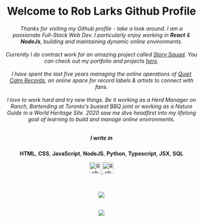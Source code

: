 
<h1 align="center">Welcome to Rob Larks Github Profile</h1>

  <h6 align="center">Thanks for visiting my Github profile - take a look around. I am a passionate Full-Stack Web Dev. I particularly enjoy working in <strong>React</strong> & <strong>NodeJs</strong>, building and maintaining dynamic online environments. 
    <br>
    <br>
    Currently I do contract work for an amazing project called <a href=https://github.com/story-squad rel="nofollow">Story Squad</a>. You can check out my portfolio and projects <a href="https://roblark.com/">here</a>.
  <br>
  <br>
  I have spent the last five years managing the online operations of <a href="https://www.quietcalmrecords.com/" rel="nofollow">Quiet Calm Records</a>, an online space for record labels & artists to connect with fans. <br>
    <br>
    I love to work hard and try new things. Be it working as a Herd Manager on Ranch, Bartending at Toronto's busiest BBQ joint or working as a Nature Guide in a World Heritage Site. 2020 saw me dive headfirst into my lifelong goal of learning to build and manage online environments.
</h6>
<h5 align="center"> I write in</h5>
<p align="center">
<strong>HTML</strong>, <strong>CSS</strong>, <strong>JavaScript</strong>, <strong>NodeJS</strong>, <strong>Python</strong>, <strong>Typescript</strong>, <strong>JSX</strong>, <strong>SQL</strong>
  </p>
  <p align="center">
<!-- <img align="center" width="400px" height="425px" src="https://scontent.fsac1-2.fna.fbcdn.net/v/t1.6435-9/37818305_10157538126907388_1920120959956680704_n.jpg?_nc_cat=105&ccb=1-3&_nc_sid=84a396&_nc_ohc=sIV-tPfXU3gAX-sMcXy&_nc_ht=scontent.fsac1-2.fna&oh=5c6ba6a79f1a8a178f143bb00fa1dbff&oe=60C51919" alt="Profile Picture"/> -->
  </p>
  
<p align="center">
<a href="https://www.linkedin.com/in/robertlark/" rel="nofollow">
  <img src="https://camo.githubusercontent.com/e591fde37567a32e51fb1b98924f4df8e45199dca985500749e2a9938fa3e322/68747470733a2f2f7777772e766563746f726c6f676f2e7a6f6e652f6c6f676f732f6c696e6b6564696e2f6c696e6b6564696e2d69636f6e2e737667" alt="Rob Lark's LinkedIn Profile" height="30" width="30" data-canonical-src="https://www.vectorlogo.zone/logos/linkedin/linkedin-icon.svg" style="max-width:100%;">
   </a>
    <a href="https://www.instagram.com/burntskies25/" rel="nofollow">
    <img src="https://camo.githubusercontent.com/534bd8110d2f16646fcb89c85717c393cf6f3fdc3ae5d09a39152f14779eccce/68747470733a2f2f7777772e766563746f726c6f676f2e7a6f6e652f6c6f676f732f696e7374616772616d2f696e7374616772616d2d69636f6e2e737667" alt="Rob Larks Instagram Profile" height="30" width="30" data-canonical-src="https://www.vectorlogo.zone/logos/instagram/instagram-icon.svg" style="max-width:100%;">
  </a>
    </p>
  <br>
<p align="center">
  <a href="https://github.com/anuraghazra/github-readme-stats">
  <img align="center" src="https://github-readme-stats.vercel.app/api/top-langs/?username=Robert-Lark&theme=tokyonight&layout=compact" />
  </p>
  
<p align="center">
<br>
<a href="https://github.com/anuraghazra/convoychat">
  <img align="center" src="https://github-readme-stats.vercel.app/api?username=Robert-Lark&show_icons=true&theme=radical" />
</a>
</p>




<!--
**Robert-Lark/Robert-Lark** is a ✨ _special_ ✨ repository because its `README.md` (this file) appears on your GitHub profile.

Here are some ideas to get you started:

- 🔭 I’m currently working on ...
- 🌱 I’m currently learning ...
- 👯 I’m looking to collaborate on ...
- 🤔 I’m looking for help with ...
- 💬 Ask me about ...
- 📫 How to reach me: ...
- 😄 Pronouns: ...
- ⚡ Fun fact: ...
-->
